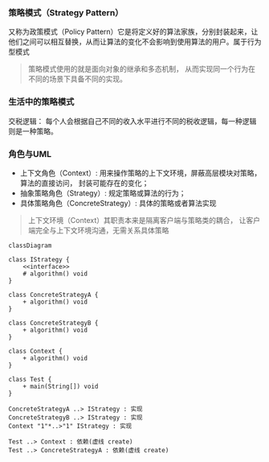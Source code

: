### 策略模式（Strategy Pattern）

又称为政策模式（Policy Pattern）它是将定义好的算法家族，分别封装起来，让他们之间可以相互替换，从而让算法的变化不会影响到使用算法的用户。属于行为型模式

> 策略模式使用的就是面向对象的继承和多态机制， 从而实现同一个行为在不同的场景下具备不同的实现。

### 生活中的策略模式

交税逻辑： 每个人会根据自己不同的收入水平进行不同的税收逻辑，每一种逻辑则是一种策略。

### 角色与UML

* 上下文角色（Context）: 用来操作策略的上下文环境，屏蔽高层模块对策略，算法的直接访问， 封装可能存在的变化；
* 抽象策略角色（Strategy）: 规定策略或算法的行为；
* 具体策略角色（ConcreteStrategy）: 具体的策略或者算法实现

> 上下文环境（Context）其职责本来是隔离客户端与策略类的耦合， 让客户端完全与上下文环境沟通，无需关系具体策略

```mermaid
classDiagram

class IStrategy {
	<<interface>>
	# algorithm() void
}

class ConcreteStrategyA {
	+ algorithm() void
}

class ConcreteStrategyB {
	+ algorithm() void
}

class Context {
	+ algorithm() void
}

class Test {
	+ main(String[]) void
}

ConcreteStrategyA ..> IStrategy : 实现 
ConcreteStrategyB ..> IStrategy : 实现 
Context "1"*..>"1" IStrategy : 实现 

Test ..> Context : 依赖(虚线 create)
Test ..> ConcreteStrategyA : 依赖(虚线 create)

```

